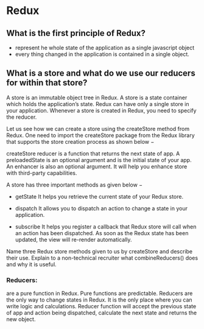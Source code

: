 # Redux

## What is the first principle of Redux?

- represent he whole state of the application as a single javascript object
- every thing changed in the application is contained in a single object.

## What is a store and what do we use our reducers for within that store?

A store is an immutable object tree in Redux. A store is a state container which holds the application’s state. Redux can have only a single store in your application. Whenever a store is created in Redux, you need to specify the reducer.

Let us see how we can create a store using the createStore method from Redux. One need to import the createStore package from the Redux library that supports the store creation process as shown below −

createStore reducer is a function that returns the next state of app. A preloadedState is an optional argument and is the initial state of your app. An enhancer is also an optional argument. It will help you enhance store with third-party capabilities.

A store has three important methods as given below −

- getState It helps you retrieve the current state of your Redux store.

- dispatch It allows you to dispatch an action to change a state in your application.

- subscribe It helps you register a callback that Redux store will call when an action has been dispatched. As soon as the Redux state has been updated, the view will re-render automatically.

Name three Redux store methods given to us by createStore and describe their use. Explain to a non-technical recruiter what combineReducers() does and why it is useful.

### Reducers:

are a pure function in Redux. Pure functions are predictable. Reducers are the only way to change states in Redux. It is the only place where you can write logic and calculations. Reducer function will accept the previous state of app and action being dispatched, calculate the next state and returns the new object.